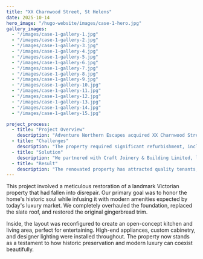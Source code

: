```yaml
---
title: "XX Charnwood Street, St Helens"
date: 2025-10-14
hero_image: "/hugo-website/images/case-1-hero.jpg"
gallery_images:
  - "/images/case-1-gallery-1.jpg"
  - "/images/case-1-gallery-2.jpg"
  - "/images/case-1-gallery-3.jpg"
  - "/images/case-1-gallery-4.jpg"
  - "/images/case-1-gallery-5.jpg"
  - "/images/case-1-gallery-6.jpg"
  - "/images/case-1-gallery-7.jpg"
  - "/images/case-1-gallery-8.jpg"
  - "/images/case-1-gallery-9.jpg"
  - "/images/case-1-gallery-10.jpg"
  - "/images/case-1-gallery-11.jpg"
  - "/images/case-1-gallery-12.jpg"
  - "/images/case-1-gallery-13.jpg"
  - "/images/case-1-gallery-14.jpg"
  - "/images/case-1-gallery-15.jpg"

project_process:
  - title: "Project Overview"
    description: "Adventure Northern Escapes acquired XX Charnwood Street with the vision of transforming a dated and underutilised property into a modern, welcoming home for families."
  - title: "Challenges"
    description: "The property required significant refurbishment, including structural improvements, updating aged utilities, and enhancing its overall aesthetic appeal."
  - title: "Solution"
    description: "We partnered with Craft Joinery & Building Limited, led by Rob Craft, to carry out the refurbishment. Their expertise helped bring our vision to life, with modern finishes, improved energy efficiency, and a layout optimised for comfort and functionality."
  - title: "Result"
    description: "The renovated property has attracted quality tenants, and its value has significantly increased. It now serves as a comfortable and stylish rental property, helping contribute to the local community’s housing needs."
---
```

This project involved a meticulous restoration of a landmark Victorian property that had fallen into disrepair. Our primary goal was to honor the home's historic soul while infusing it with modern amenities expected by today's luxury market. We completely overhauled the foundation, replaced the slate roof, and restored the original gingerbread trim.

Inside, the layout was reconfigured to create an open-concept kitchen and living area, perfect for entertaining. High-end appliances, custom cabinetry, and designer lighting were installed throughout. The property now stands as a testament to how historic preservation and modern luxury can coexist beautifully.